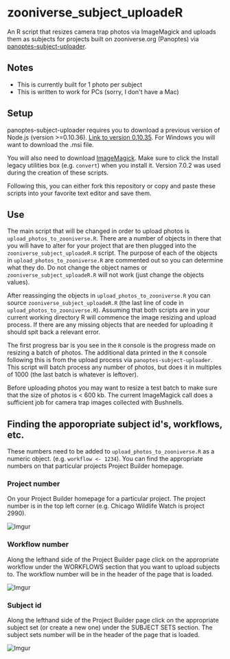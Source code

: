 # zooniverse_subject_uploadeR

An R script that resizes camera trap photos via ImageMagick and uploads them as subjects for projects built on zooniverse.org (Panoptes) via [panoptes-subject-uploader](https://github.com/zooniverse/panoptes-subject-uploader).  

## Notes
- This is currently built for 1 photo per subject
- This is written to work for PCs (sorry, I don't have a Mac)

## Setup
panoptes-subject-uploader requires you to download a previous version of Node.js (version >=0.10.36). [Link to version 0.10.35](https://nodejs.org/download/release/v0.10.35/). For Windows you will want to download the .msi file.

You will also need to download [ImageMagick](http://www.imagemagick.org/script/index.php). Make sure to click the Install legacy utilities box (e.g. `convert`) when you install it.  Version 7.0.2 was used during the creation of these scripts.

Following this, you can either fork this repository or copy and paste these scripts into your favorite text editor and save them.

## Use

The main script that will be changed in order to upload photos is `upload_photos_to_zooniverse.R`. There are a number of objects in there that you will have to alter for your project that are then plugged into the `zooniverse_subject_uploadeR.R` script.  The purpose of each of the objects in `upload_photos_to_zooniverse.R` are commented out so you can determine what they do. Do not change the object names or `zooniverse_subject_uploadeR.R` will not work (just change the objects values).

After reassinging the objects in `upload_photos_to_zooniverse.R` you can source `zooniverse_subject_uploadeR.R` (the last line of code in `upload_photos_to_zooniverse.R`). Assuming that both scripts are in your current working directory R will commence the image resizing and upload process. If there are any missing objects that are needed for uploading it should spit back a relevant error.

The first progress bar is you see in the `R` console is the progress made on resizing a batch of photos. The additional data printed in the `R` console following this is from the upload process via `panoptes-subject-uploader`. This script will batch process any number of photos, but does it in multiples of 1000 (the last batch is whatever is leftover).

Before uploading photos you may want to resize a test batch to make sure that the size of photos is < 600 kb. The current ImageMagick call does a sufficient job for camera trap images collected with Bushnells. 

## Finding the apporopriate subject id's, workflows, etc.

These numbers need to be added to `upload_photos_to_zooniverse.R` as a numeric object. (e.g. `workflow <- 1234`).  You can find the appropriate numbers on that particular projects Project Builder homepage.

### Project number
On your Project Builder homepage for a particular project. The project number is in the top left corner (e.g. Chicago Wildlife Watch is project 2990).

![Imgur](http://i.imgur.com/1ofQgDu.png)

### Workflow number
Along the lefthand side of the Project Builder page click on the appropriate workflow under the WORKFLOWS section that you want to upload subjects to. The workflow number will be in the header of the page that is loaded.

![Imgur](http://i.imgur.com/HpFCu1h.png)

### Subject id
Along the lefthand side of the Project Builder page click on the appropriate subject set (or create a new one) under the SUBJECT SETS section. The subject sets number will be in the header of the page that is loaded.

![Imgur](http://i.imgur.com/JRDVYTA.png)





